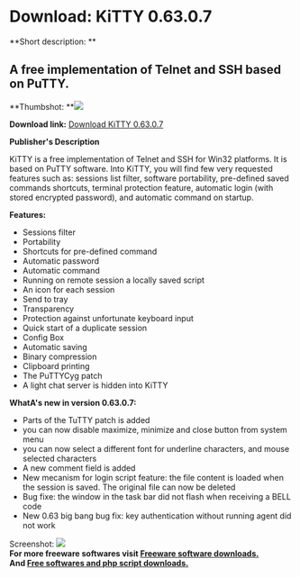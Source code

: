 # Download: KiTTY 0.63.0.7

**Short description: **

## A free implementation of Telnet and SSH based on PuTTY.

  
**Thumbshot: **![](http://www.freewarefiles.com/screenshot/kitty06_md.jpg)   
  
**Download link:** [Download KiTTY 0.63.0.7](http://freesoftwares.boysofts.com/KiTTY_program_38541.html)  
  

**Publisher's Description**  
  

KiTTY is a free implementation of Telnet and SSH for Win32 platforms. It is
based on PuTTY software. Into KiTTY, you will find few very requested features
such as: sessions list filter, software portability, pre-defined saved
commands shortcuts, terminal protection feature, automatic login (with stored
encrypted password), and automatic command on startup.

**Features:**

  * Sessions filter 
  * Portability 
  * Shortcuts for pre-defined command 
  * Automatic password 
  * Automatic command 
  * Running on remote session a locally saved script 
  * An icon for each session 
  * Send to tray 
  * Transparency 
  * Protection against unfortunate keyboard input 
  * Quick start of a duplicate session 
  * Config Box 
  * Automatic saving 
  * Binary compression 
  * Clipboard printing 
  * The PuTTYCyg patch 
  * A light chat server is hidden into KiTTY 

**WhatA's new in version 0.63.0.7:**

  * Parts of the TuTTY patch is added 
  * you can now disable maximize, minimize and close button from system menu 
  * you can now select a different font for underline characters, and mouse selected characters 
  * A new comment field is added 
  * New mecanism for login script feature: the file content is loaded when the session is saved. The original file can now be deleted 
  * Bug fixe: the window in the task bar did not flash when receiving a BELL code 
  * New 0.63 big bang bug fix: key authentication without running agent did not work 

  
  
Screenshot: ![](http://www.freewarefiles.com/screenshot/kitty06.jpg)  
**For more freeware softwares visit [Freeware software downloads.](http://freesoftwares.boysofts.com/)**   
**And [Free softwares and php script downloads.](http://www.boysofts.com/)**

